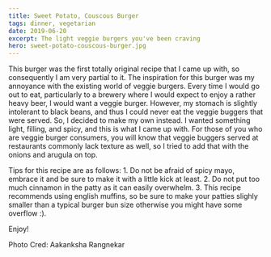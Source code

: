 ```yaml
---
title: Sweet Potato, Couscous Burger
tags: dinner, vegetarian
date: 2019-06-20
excerpt: The light veggie burgers you've been craving
hero: sweet-potato-couscous-burger.jpg
---
```


<v-row>
<v-col>
<v-img-custom src="sweet-potato-couscous-burger.jpg" alt="sweet potato couscous burger" class="hero-img"> </v-img-custom>
This burger was the first totally original recipe that I came up with, so consequently I am very partial to it. The inspiration for this burger was my annoyance with the existing world of veggie burgers. Every time I would go out to eat, particularly to a brewery where I would expect to enjoy a rather heavy beer, I would want a veggie burger. However, my stomach is slightly intolerant to black beans, and thus I could never eat the veggie buggers that were served. So, I decided to make my own instead. I wanted something light, filling, and spicy, and this is what I came up with. For those of you who are veggie burger consumers, you will know that veggie buggers served at restaurants commonly lack texture as well, so I tried to add that with the onions and arugula on top.

Tips for this recipe are as follows: 1. Do not be afraid of spicy mayo, embrace it and be sure to make it with a little kick at least. 2. Do not put too much cinnamon in the patty as it can easily overwhelm. 3. This recipe recommends using english muffins, so be sure to make your patties slighly smaller than a typical burger bun size otherwise you might have some overflow :).

Enjoy!

<p class="cred"> Photo Cred: Aakanksha Rangnekar</p>
</v-col>
</v-row>
<v-row>
  <v-col lg="3" sm="12">
    <v-ingredients-list title="Ingredients" file-path="2019-06-20/sweet-potato-burger-info.json" json-key="ingredients"> </v-ingredients-list>
  </v-col>
  <v-col lg="9" sm="12">
    <v-instructions-list title="Instructions" file-path="2019-06-20/sweet-potato-burger-info.json" json-key="instructions"> </v-instructions-list>
  </v-col>
</v-row>
